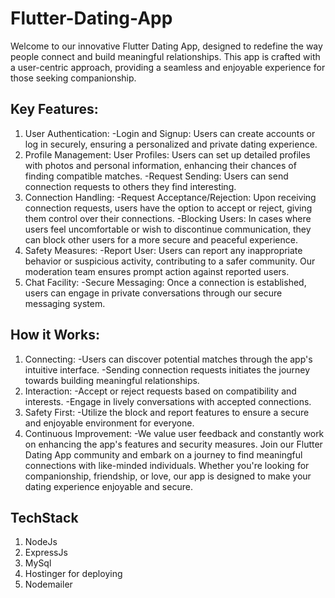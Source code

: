 # Flutter-Dating-App

Welcome to our innovative Flutter Dating App, designed to redefine the way people connect and build meaningful relationships. This app is crafted with a user-centric approach, providing a seamless and enjoyable experience for those seeking companionship.

## Key Features:

1. User Authentication:
 -Login and Signup: Users can create accounts or log in securely, ensuring a personalized and private dating experience.
2. Profile Management:
User Profiles: Users can set up detailed profiles with photos and personal information, enhancing their chances of finding compatible matches.
 -Request Sending: Users can send connection requests to others they find interesting.
3. Connection Handling:
 -Request Acceptance/Rejection: Upon receiving connection requests, users have the option to accept or reject, giving them control over their connections.
 -Blocking Users: In cases where users feel uncomfortable or wish to discontinue communication, they can block other users for a more secure and peaceful experience.
4. Safety Measures:
 -Report User: Users can report any inappropriate behavior or suspicious activity, contributing to a safer community. Our moderation team ensures prompt action against reported users.
5. Chat Facility:
 -Secure Messaging: Once a connection is established, users can engage in private conversations through our secure messaging system.

## How it Works:

1. Connecting:
 -Users can discover potential matches through the app's intuitive interface.
 -Sending connection requests initiates the journey towards building meaningful relationships.
2. Interaction:
 -Accept or reject requests based on compatibility and interests.
 -Engage in lively conversations with accepted connections.
3. Safety First:
 -Utilize the block and report features to ensure a secure and enjoyable environment for everyone.
4. Continuous Improvement:
 -We value user feedback and constantly work on enhancing the app's features and security measures.
Join our Flutter Dating App community and embark on a journey to find meaningful connections with like-minded individuals. Whether you're looking for companionship, friendship, or love, our app is designed to make your dating experience enjoyable and secure.

## TechStack
1. NodeJs
2. ExpressJs
3. MySql
4. Hostinger for deploying
5. Nodemailer
